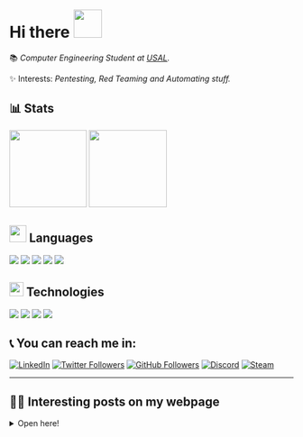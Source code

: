 # Hi there <img src="https://media.tenor.com/images/e18de738e02a96ebacd4127a2f07a1cc/tenor.gif" width="50">

📚 *Computer Engineering Student at [USAL](https://usal.es/).*

✨ Interests: *Pentesting, Red Teaming and Automating stuff.*

## 📊 Stats

<img height="137.3px" src="https://github-readme-stats.vercel.app/api?username=n0nuser&hide_title=true&hide_border=true&show_icons=true&include_all_commits=true&count_private=true&line_height=21&bg_color=30,e96443,904e95&title_color=fff&text_color=fff"/> <img height="137.3px" src="https://github-readme-stats.vercel.app/api/top-langs/?username=n0nuser&hide_title=true&hide_border=true&layout=compact&langs_count=6&exclude_repo=n0nuser.github.io&hide=Makefile&bg_color=10,904e95,e96443&title_color=fff&text_color=fff"/>

## <img src="https://media.giphy.com/media/WUlplcMpOCEmTGBtBW/giphy.gif" width="30"> Languages

![](https://img.shields.io/badge/Shell_Script-000000?style=for-the-badge&logo=gnu-bash&logoColor=white&color=000000)
![](https://img.shields.io/badge/Python-000000?style=for-the-badge&logo=python&logoColor=white&color=000000)
![](https://img.shields.io/badge/C-000000?style=for-the-badge&logo=c&logoColor=white&color=000000)
![](https://img.shields.io/badge/Markdown-000000?style=for-the-badge&logo=markdown&logoColor=white&color=000000)
![](https://img.shields.io/badge/Java-000000?style=for-the-badge&logo=java&logoColor=white&color=000000)

## <img src="https://media.tenor.com/images/707c21db7365fce68ef9e059f5824626/tenor.gif" width="25"> Technologies

![](https://img.shields.io/badge/Hugo-000000?style=for-the-badge&logo=hugo&logoColor=white&color=000000)
![](https://img.shields.io/badge/Linux-000000?style=for-the-badge&logo=linux&logoColor=white&color=000000)
![](https://img.shields.io/badge/Github-000000?style=for-the-badge&logo=github&logoColor=white&color=000000)
![](https://img.shields.io/badge/Git-000000?style=for-the-badge&logo=git&logoColor=white&color=000000)

## 📞 You can reach me in:

[![LinkedIn](https://img.shields.io/badge/LinkedIn-0077B5?style=for-the-badge&logo=linkedin&logoColor=white&labelColor=000000&color=000000)](https://www.linkedin.com/in/nonuser/)
[![Twitter Followers](https://img.shields.io/twitter/follow/n0nuser_?style=for-the-badge&logo=twitter&label=Twitter&color=CDCDCD&labelColor=000000&logoColor=FFFFFF)](https://twitter.com/n0nuser_)
[![GitHub Followers](https://img.shields.io/github/followers/n0nuser?style=for-the-badge&logo=github&label=Github&color=CDCDCD&labelColor=000000)](https://github.com/n0nuser)
[![Discord](https://img.shields.io/badge/Discord-000000?style=for-the-badge&logo=discord&logoColor=white&labelColor=000000&color=000000)](https://discordapp.com/users/494558292752728079)
[![Steam](https://img.shields.io/badge/Steam-000000?style=for-the-badge&logo=steam&logoColor=white&labelColor=000000&color=000000)](https://steamcommunity.com/id/pjgr234)

***

## 👨‍💻 Interesting posts on my webpage

<details>
<summary>Open here!</summary>

### General

- **[Pentesting Common Ports](https://nonuser.es/posts/pentest_cheatsheet/)**
- **[General Pentesting Procedures](https://nonuser.es/posts/pentest_cheatsheet/)**
- **[Google Dorks](https://nonuser.es/posts/dorks/)**
- **[How to download streaming videos](https://nonuser.es/posts/m3u8/)**

### Languages
- **[Shell](https://nonuser.es/posts/bash_cheatsheet/)**
- **[Markdown](https://nonuser.es/posts/markdown/)**

### Server Setup Guide
- **[SSH](https://nonuser.es/posts/ssh/)**

***

## Webpage Tags

- **[Cheatsheets](https://nonuser.es/tags/cheatsheet/)**
- **[CTF's Writeups](https://nonuser.es/tags/writeup/)**
- **[Guides](https://nonuser.es/tags/guide/)**
- **[Projects](https://nonuser.es/tags/projects/)**
- **[RFID](https://nonuser.es/tags/rfid/)**
</details>
